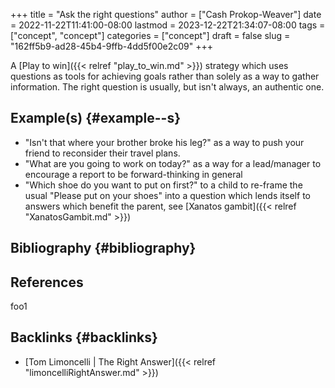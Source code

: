+++
title = "Ask the right questions"
author = ["Cash Prokop-Weaver"]
date = 2022-11-22T11:41:00-08:00
lastmod = 2023-12-22T21:34:07-08:00
tags = ["concept", "concept"]
categories = ["concept"]
draft = false
slug = "162ff5b9-ad28-45b4-9ffb-4dd5f00e2c09"
+++

A [Play to win]({{< relref "play_to_win.md" >}}) strategy which uses questions as tools for achieving goals rather than solely as a way to gather information. The right question is usually, but isn't always, an authentic one.


## Example(s) {#example--s}

-   "Isn't that where your brother broke his leg?" as a way to push your friend to reconsider their travel plans.
-   "What are you going to work on today?" as a way for a lead/manager to encourage a report to be forward-thinking in general
-   "Which shoe do you want to put on first?" to a child to re-frame the usual "Please put on your shoes" into a question which lends itself to answers which benefit the parent, see [Xanatos gambit]({{< relref "XanatosGambit.md" >}})


## Bibliography {#bibliography}

## References

<style>.csl-entry{text-indent: -1.5em; margin-left: 1.5em;}</style><div class="csl-bib-body">
</div>

foo1


## Backlinks {#backlinks}

-   [Tom Limoncelli | The Right Answer]({{< relref "limoncelliRightAnswer.md" >}})
